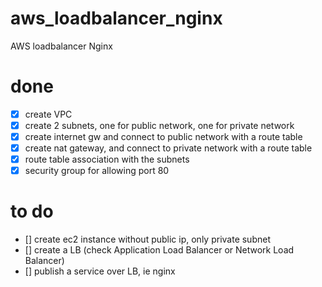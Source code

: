 # aws_loadbalancer_nginx
AWS loadbalancer Nginx


# done
- [x] create VPC
- [x] create 2 subnets, one for public network, one for private network
- [x] create internet gw and connect to public network with a route table
- [x] create nat gateway, and connect to private network with a route table
- [x] route table association with the subnets 
- [x] security group for allowing port 80

# to do
- [] create ec2 instance without public ip, only private subnet
- [] create a LB (check Application Load Balancer or Network Load Balancer)
- [] publish a service over LB, ie nginx

